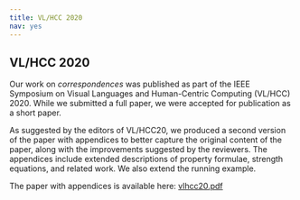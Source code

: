 ```yaml
---
title: VL/HCC 2020
nav: yes
---
```


## VL/HCC 2020

Our work on _correspondences_ was published as part of the IEEE Symposium on Visual Languages and Human-Centric Computing (VL/HCC) 2020. While we submitted a full paper, we were accepted for publication as a short paper.

As suggested by the editors of VL/HCC20, we produced a second version of the paper with appendices to better capture the original content of the paper, along with the improvements suggested by the reviewers. The appendices include extended descriptions of property formulae, strength equations, and related work. We also extend the running example.

The paper with appendices is available here: [vlhcc20.pdf](vlhcc20.pdf)
